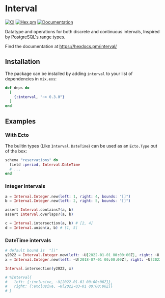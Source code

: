 # Interval

[![CI](https://github.com/tbug/elixir_interval/actions/workflows/ci.yml/badge.svg)](https://github.com/tbug/elixir_interval/actions/workflows/ci.yml)
[![Hex.pm](https://img.shields.io/hexpm/v/interval.svg)](https://hex.pm/packages/interval)
[![Documentation](https://img.shields.io/badge/documentation-gray)](https://hexdocs.pm/interval/)

Datatype and operations for both discrete and continuous intervals,
Inspired by [PostgreSQL's range types](https://www.postgresql.org/docs/current/rangetypes.html).

Find the documentation at https://hexdocs.pm/interval/


## Installation

The package can be installed by adding `interval` to your list of dependencies in `mix.exs`:

```elixir
def deps do
  [
    {:interval, "~> 0.3.0"}
  ]
end
```


## Examples

### With Ecto

The builtin types (Like `Interval.DateTime`) can be used as an `Ecto.Type` out
of the box:

```elixir
schema "reservations" do
  field :period, Interval.DateTime
  # ...
end
```

### Integer intervals

```elixir
a = Interval.Integer.new(left: 1, right: 4, bounds: "[]")
b = Interval.Integer.new(left: 2, right: 5, bounds: "[]")

assert Interval.contains?(a, b)
assert Interval.overlaps?(a, b)

c = Interval.intersection(a, b) # [2, 4]
d = Interval.union(a, b) # [1, 5]
```

### DateTime intervals

```elixir
# default bound is  "[)"
y2022 = Interval.Integer.new(left: ~U[2022-01-01 00:00:00Z], right: ~U[2023-01-01 00:00:00Z])
x = Interval.Integer.new(left: ~U[2018-07-01 00:00:00Z], right: ~U[2022-03-01 00:00:00Z])

Interval.intersection(y2022, x)

# %Interval{
#   left: {:inclusive, ~U[2022-01-01 00:00:00Z]},
#   right: {:exclusive, ~U[2022-03-01 00:00:00Z]}
# }
```

